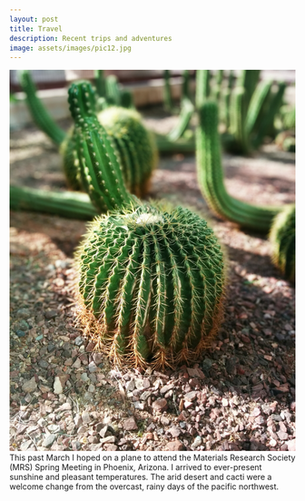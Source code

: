 ```yaml
---
layout: post
title: Travel
description: Recent trips and adventures
image: assets/images/pic12.jpg
---
```


<p><span class="image left"><img src="../assets/images/pic13.jpg" alt="" /></span> This past March I hoped on a plane to attend the Materials Research Society (MRS) Spring Meeting in Phoenix, Arizona. I arrived to ever-present sunshine and pleasant temperatures. The arid desert and cacti were a welcome change from the overcast, rainy days of the pacific northwest.</p>

